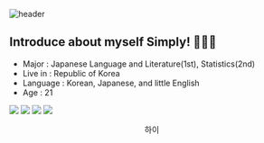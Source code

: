 ![header](https://capsule-render.vercel.app/api?type=cylinder&color=CCCCFF&height=150&section=header&text=Welcome%20to%20Be0m's%20GITHUB&fontSize=40&fontColor=333333&fontAlignY=40&desc=Hope%20you%20enjoy!&descSize=17&descAlignY=80)

## Introduce about myself Simply! 🧑🏻‍💻

- Major : Japanese Language and Literature(1st), Statistics(2nd)
- Live in : Republic of Korea
- Language : Korean, Japanese, and little English 
- Age : 21


<a href="instagram.com/southgb" target="_blank"><img src="https://img.shields.io/badge/Instagram-E9967A?style=flat-square&logo=Instagram&logoColor=white"/></a>
<a href="blog.naver.com/mcuki" target="_blank"><img src="https://img.shields.io/badge/Naver BLOG-03C75A?style=flat-square&logo=Naver&logoColor=white"/></a>
<a href="https://steamcommunity.com/id/yeon2122" target="_blank"><img src="https://img.shields.io/badge/Steam Profile-000000?style=flat-square&logo=Steam&logoColor=white"/></a>
<a href="" target="_blank"><img src="https://img.shields.io/badge/기버미.31606-148EFF?style=flat-square&logo=Battle.net&logoColor=white"/></a>
<center> 하이 </center>
